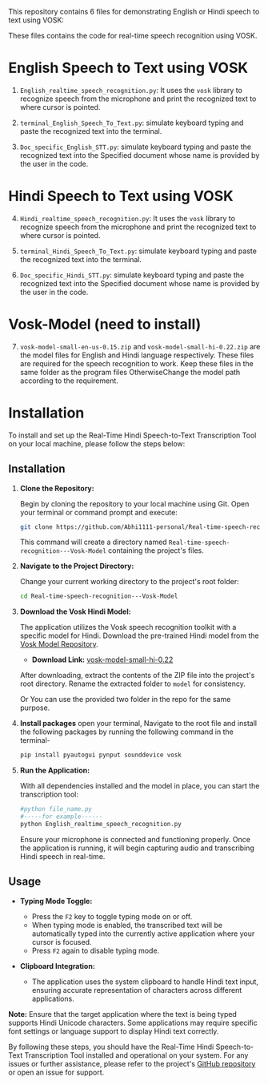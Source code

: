 

This repository contains 6 files for demonstrating English or Hindi speech to text using VOSK:


These files contains the code for real-time speech recognition using VOSK. 

# English Speech to Text using VOSK
1. `English_realtime_speech_recognition.py`: 
It uses the `vosk` library to recognize speech from the microphone and print the recognized text to where cursor is pointed.

2. `terminal_English_Speech_To_Text.py`: 
simulate keyboard typing and paste the recognized text into the terminal.

3. `Doc_specific_English_STT.py`: 
simulate keyboard typing and paste the recognized text into the Specified document whose name is provided by the user in the code.


# Hindi Speech to Text using VOSK
4. `Hindi_realtime_speech_recognition.py`: 
It uses the `vosk` library to recognize speech from the microphone and print the recognized text to where cursor is pointed.

5. `terminal_Hindi_Speech_To_Text.py`:
simulate keyboard typing and paste the recognized text into the terminal.

6. `Doc_specific_Hindi_STT.py`: 
simulate keyboard typing and paste the recognized text into the Specified document whose name is provided by the user in the code.

# Vosk-Model (need to install)

7. `vosk-model-small-en-us-0.15.zip` and `vosk-model-small-hi-0.22.zip` are the model files for English and Hindi language respectively. These files are required for the speech recognition to work. Keep these files in the same folder as the program files OtherwiseChange the model path according to the requirement.

# Installation

To install and set up the Real-Time Hindi Speech-to-Text Transcription Tool on your local machine, please follow the steps below:

## Installation

1. **Clone the Repository:**

   Begin by cloning the repository to your local machine using Git. Open your terminal or command prompt and execute:

   ```bash
   git clone https://github.com/Abhi1111-personal/Real-time-speech-recognition---Vosk-Model.git
   ```

   This command will create a directory named `Real-time-speech-recognition---Vosk-Model` containing the project's files.

2. **Navigate to the Project Directory:**

   Change your current working directory to the project's root folder:

   ```bash
   cd Real-time-speech-recognition---Vosk-Model
   ```

3. **Download the Vosk Hindi Model:**

   The application utilizes the Vosk speech recognition toolkit with a specific model for Hindi. Download the pre-trained Hindi model from the [Vosk Model Repository](https://alphacephei.com/vosk/models).

   - **Download Link:** [vosk-model-small-hi-0.22](https://alphacephei.com/vosk/models/vosk-model-small-hi-0.22.zip)

   After downloading, extract the contents of the ZIP file into the project's root directory. Rename the extracted folder to `model` for consistency.

   Or You can use the provided two folder in the repo for the same purpose.

4. **Install packages**
    open your terminal, Navigate to the root file and install the following packages by running the following command in the terminal- 

    ```bash
   pip install pyautogui pynput sounddevice vosk
   ```

5. **Run the Application:**

   With all dependencies installed and the model in place, you can start the transcription tool:

   ```bash
   #python file_name.py
   #-----for example------
   python English_realtime_speech_recognition.py
   ```

   Ensure your microphone is connected and functioning properly. Once the application is running, it will begin capturing audio and transcribing Hindi speech in real-time.

## Usage

- **Typing Mode Toggle:**

  - Press the `F2` key to toggle typing mode on or off.
  - When typing mode is enabled, the transcribed text will be automatically typed into the currently active application where your cursor is focused.
  - Press `F2` again to disable typing mode.

- **Clipboard Integration:**

  - The application uses the system clipboard to handle Hindi text input, ensuring accurate representation of characters across different applications.

**Note:** Ensure that the target application where the text is being typed supports Hindi Unicode characters. Some applications may require specific font settings or language support to display Hindi text correctly.

By following these steps, you should have the Real-Time Hindi Speech-to-Text Transcription Tool installed and operational on your system. For any issues or further assistance, please refer to the project's [GitHub repository](https://github.com/Abhi1111-personal/Real-time-speech-recognition---Vosk-Model) or open an issue for support. 


